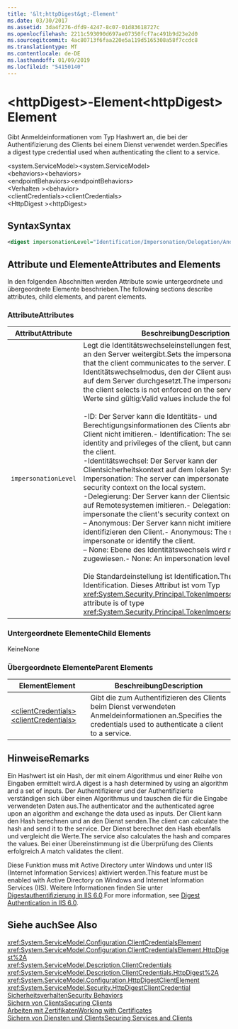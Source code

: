 ```yaml
---
title: '&lt;httpDigest&gt;-Element'
ms.date: 03/30/2017
ms.assetid: 3da4f276-dfd9-4247-8c07-01d83618727c
ms.openlocfilehash: 2211c593090d697ae07350fcf7ac491b9d23e2d0
ms.sourcegitcommit: 4ac80713f6faa220e5a119d5165308a58f7ccdc8
ms.translationtype: MT
ms.contentlocale: de-DE
ms.lasthandoff: 01/09/2019
ms.locfileid: "54150140"
---
```

# <a name="lthttpdigestgt-element"></a><span data-ttu-id="e9d6a-102">&lt;httpDigest&gt;-Element</span><span class="sxs-lookup"><span data-stu-id="e9d6a-102">&lt;httpDigest&gt; Element</span></span>
<span data-ttu-id="e9d6a-103">Gibt Anmeldeinformationen vom Typ Hashwert an, die bei der Authentifizierung des Clients bei einem Dienst verwendet werden.</span><span class="sxs-lookup"><span data-stu-id="e9d6a-103">Specifies a digest type credential used when authenticating the client to a service.</span></span>  
  
 <span data-ttu-id="e9d6a-104">\<system.ServiceModel></span><span class="sxs-lookup"><span data-stu-id="e9d6a-104">\<system.ServiceModel></span></span>  
<span data-ttu-id="e9d6a-105">\<behaviors></span><span class="sxs-lookup"><span data-stu-id="e9d6a-105">\<behaviors></span></span>  
<span data-ttu-id="e9d6a-106">\<endpointBehaviors></span><span class="sxs-lookup"><span data-stu-id="e9d6a-106">\<endpointBehaviors></span></span>  
<span data-ttu-id="e9d6a-107">\<Verhalten ></span><span class="sxs-lookup"><span data-stu-id="e9d6a-107">\<behavior></span></span>  
<span data-ttu-id="e9d6a-108">\<clientCredentials></span><span class="sxs-lookup"><span data-stu-id="e9d6a-108">\<clientCredentials></span></span>  
<span data-ttu-id="e9d6a-109">\<HttpDigest ></span><span class="sxs-lookup"><span data-stu-id="e9d6a-109">\<httpDigest></span></span>  
  
## <a name="syntax"></a><span data-ttu-id="e9d6a-110">Syntax</span><span class="sxs-lookup"><span data-stu-id="e9d6a-110">Syntax</span></span>  
  
```xml  
<digest impersonationLevel="Identification/Impersonation/Delegation/Anonymous/None" />
```  
  
## <a name="attributes-and-elements"></a><span data-ttu-id="e9d6a-111">Attribute und Elemente</span><span class="sxs-lookup"><span data-stu-id="e9d6a-111">Attributes and Elements</span></span>  
 <span data-ttu-id="e9d6a-112">In den folgenden Abschnitten werden Attribute sowie untergeordnete und übergeordnete Elemente beschrieben.</span><span class="sxs-lookup"><span data-stu-id="e9d6a-112">The following sections describe attributes, child elements, and parent elements.</span></span>  
  
### <a name="attributes"></a><span data-ttu-id="e9d6a-113">Attribute</span><span class="sxs-lookup"><span data-stu-id="e9d6a-113">Attributes</span></span>  
  
|<span data-ttu-id="e9d6a-114">Attribut</span><span class="sxs-lookup"><span data-stu-id="e9d6a-114">Attribute</span></span>|<span data-ttu-id="e9d6a-115">Beschreibung</span><span class="sxs-lookup"><span data-stu-id="e9d6a-115">Description</span></span>|  
|---------------|-----------------|  
|`impersonationLevel`|<span data-ttu-id="e9d6a-116">Legt die Identitätswechseleinstellungen fest, die der Client an den Server weitergibt.</span><span class="sxs-lookup"><span data-stu-id="e9d6a-116">Sets the impersonation preference that the client communicates to the server.</span></span> <span data-ttu-id="e9d6a-117">Der Identitätswechselmodus, den der Client auswählt, wird nicht auf dem Server durchgesetzt.</span><span class="sxs-lookup"><span data-stu-id="e9d6a-117">The impersonation mode that the client selects is not enforced on the server.</span></span> <span data-ttu-id="e9d6a-118">Folgende Werte sind gültig:</span><span class="sxs-lookup"><span data-stu-id="e9d6a-118">Valid values include the following:</span></span><br /><br /> <span data-ttu-id="e9d6a-119">-ID: Der Server kann die Identitäts- und Berechtigungsinformationen des Clients abrufen, aber den Client nicht imitieren.</span><span class="sxs-lookup"><span data-stu-id="e9d6a-119">-   Identification: The server can get the identity and privileges of the client, but cannot impersonate the client.</span></span><br /><span data-ttu-id="e9d6a-120">-Identitätswechsel: Der Server kann der Clientsicherheitskontext auf dem lokalen System imitieren.</span><span class="sxs-lookup"><span data-stu-id="e9d6a-120">-   Impersonation: The server can impersonate the client's security context on the local system.</span></span><br /><span data-ttu-id="e9d6a-121">-Delegierung: Der Server kann der Clientsicherheitskontext auf Remotesystemen imitieren.</span><span class="sxs-lookup"><span data-stu-id="e9d6a-121">-   Delegation: The server can impersonate the client's security context on remote systems.</span></span><br /><span data-ttu-id="e9d6a-122">– Anonymous: Der Server kann nicht imitieren oder identifizieren den Client.</span><span class="sxs-lookup"><span data-stu-id="e9d6a-122">-   Anonymous: The server cannot impersonate or identify the client.</span></span><br /><span data-ttu-id="e9d6a-123">– None: Ebene des Identitätswechsels wird nicht zugewiesen.</span><span class="sxs-lookup"><span data-stu-id="e9d6a-123">-   None: An impersonation level is not assigned.</span></span><br /><br /> <span data-ttu-id="e9d6a-124">Die Standardeinstellung ist Identification.</span><span class="sxs-lookup"><span data-stu-id="e9d6a-124">The default is Identification.</span></span> <span data-ttu-id="e9d6a-125">Dieses Attribut ist vom Typ <xref:System.Security.Principal.TokenImpersonationLevel>.</span><span class="sxs-lookup"><span data-stu-id="e9d6a-125">This attribute is of type <xref:System.Security.Principal.TokenImpersonationLevel>.</span></span>|  
  
### <a name="child-elements"></a><span data-ttu-id="e9d6a-126">Untergeordnete Elemente</span><span class="sxs-lookup"><span data-stu-id="e9d6a-126">Child Elements</span></span>  
 <span data-ttu-id="e9d6a-127">Keine</span><span class="sxs-lookup"><span data-stu-id="e9d6a-127">None</span></span>  
  
### <a name="parent-elements"></a><span data-ttu-id="e9d6a-128">Übergeordnete Elemente</span><span class="sxs-lookup"><span data-stu-id="e9d6a-128">Parent Elements</span></span>  
  
|<span data-ttu-id="e9d6a-129">Element</span><span class="sxs-lookup"><span data-stu-id="e9d6a-129">Element</span></span>|<span data-ttu-id="e9d6a-130">Beschreibung</span><span class="sxs-lookup"><span data-stu-id="e9d6a-130">Description</span></span>|  
|-------------|-----------------|  
|[<span data-ttu-id="e9d6a-131">\<clientCredentials></span><span class="sxs-lookup"><span data-stu-id="e9d6a-131">\<clientCredentials></span></span>](../../../../../docs/framework/configure-apps/file-schema/wcf/clientcredentials.md)|<span data-ttu-id="e9d6a-132">Gibt die zum Authentifizieren des Clients beim Dienst verwendeten Anmeldeinformationen an.</span><span class="sxs-lookup"><span data-stu-id="e9d6a-132">Specifies the credentials used to authenticate a client to a service.</span></span>|  
  
## <a name="remarks"></a><span data-ttu-id="e9d6a-133">Hinweise</span><span class="sxs-lookup"><span data-stu-id="e9d6a-133">Remarks</span></span>  
 <span data-ttu-id="e9d6a-134">Ein Hashwert ist ein Hash, der mit einem Algorithmus und einer Reihe von Eingaben ermittelt wird.</span><span class="sxs-lookup"><span data-stu-id="e9d6a-134">A digest is a hash determined by using an algorithm and a set of inputs.</span></span> <span data-ttu-id="e9d6a-135">Der Authentifizierer und der Authentifizierte verständigen sich über einen Algorithmus und tauschen die für die Eingabe verwendeten Daten aus.</span><span class="sxs-lookup"><span data-stu-id="e9d6a-135">The authenticator and the authenticated agree upon an algorithm and exchange the data used as inputs.</span></span> <span data-ttu-id="e9d6a-136">Der Client kann den Hash berechnen und an den Dienst senden.</span><span class="sxs-lookup"><span data-stu-id="e9d6a-136">The client can calculate the hash and send it to the service.</span></span> <span data-ttu-id="e9d6a-137">Der Dienst berechnet den Hash ebenfalls und vergleicht die Werte.</span><span class="sxs-lookup"><span data-stu-id="e9d6a-137">The service also calculates the hash and compares the values.</span></span> <span data-ttu-id="e9d6a-138">Bei einer Übereinstimmung ist die Überprüfung des Clients erfolgreich.</span><span class="sxs-lookup"><span data-stu-id="e9d6a-138">A match validates the client.</span></span>  
  
 <span data-ttu-id="e9d6a-139">Diese Funktion muss mit Active Directory unter Windows und unter IIS (Internet Information Services) aktiviert werden.</span><span class="sxs-lookup"><span data-stu-id="e9d6a-139">This feature must be enabled with Active Directory on Windows and Internet Information Services (IIS).</span></span> <span data-ttu-id="e9d6a-140">Weitere Informationen finden Sie unter [Digestauthentifizierung in IIS 6.0](https://go.microsoft.com/fwlink/?LinkId=88443).</span><span class="sxs-lookup"><span data-stu-id="e9d6a-140">For more information, see [Digest Authentication in IIS 6.0](https://go.microsoft.com/fwlink/?LinkId=88443).</span></span>  
  
## <a name="see-also"></a><span data-ttu-id="e9d6a-141">Siehe auch</span><span class="sxs-lookup"><span data-stu-id="e9d6a-141">See Also</span></span>  
 <xref:System.ServiceModel.Configuration.ClientCredentialsElement>  
 <xref:System.ServiceModel.Configuration.ClientCredentialsElement.HttpDigest%2A>  
 <xref:System.ServiceModel.Description.ClientCredentials>  
 <xref:System.ServiceModel.Description.ClientCredentials.HttpDigest%2A>  
 <xref:System.ServiceModel.Configuration.HttpDigestClientElement>  
 <xref:System.ServiceModel.Security.HttpDigestClientCredential>  
 [<span data-ttu-id="e9d6a-142">Sicherheitsverhalten</span><span class="sxs-lookup"><span data-stu-id="e9d6a-142">Security Behaviors</span></span>](../../../../../docs/framework/wcf/feature-details/security-behaviors-in-wcf.md)  
 [<span data-ttu-id="e9d6a-143">Sichern von Clients</span><span class="sxs-lookup"><span data-stu-id="e9d6a-143">Securing Clients</span></span>](../../../../../docs/framework/wcf/securing-clients.md)  
 [<span data-ttu-id="e9d6a-144">Arbeiten mit Zertifikaten</span><span class="sxs-lookup"><span data-stu-id="e9d6a-144">Working with Certificates</span></span>](../../../../../docs/framework/wcf/feature-details/working-with-certificates.md)  
 [<span data-ttu-id="e9d6a-145">Sichern von Diensten und Clients</span><span class="sxs-lookup"><span data-stu-id="e9d6a-145">Securing Services and Clients</span></span>](../../../../../docs/framework/wcf/feature-details/securing-services-and-clients.md)
